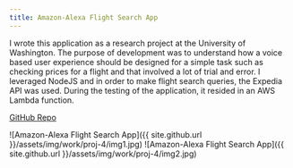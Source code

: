 ```yaml
---
title: Amazon-Alexa Flight Search App
---
```


I wrote this application as a research project at the University of Washington. The purpose of development was to understand how a voice based user experience should be designed for a simple task such as checking prices for a flight and that involved a lot of trial and error. I leveraged NodeJS and in order to make flight search queries, the Expedia API was used. During the testing of the application, it resided in an AWS Lambda function.

[GitHub Repo](https://github.com/crikeli/alexa-expedia)

![Amazon-Alexa Flight Search App]({{ site.github.url }}/assets/img/work/proj-4/img1.jpg)
![Amazon-Alexa Flight Search App]({{ site.github.url }}/assets/img/work/proj-4/img2.jpg)
